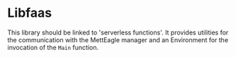 # Libfaas

This library should be linked to 'serverless functions'. It provides utilities
for the communication with the MettEagle manager and an Environment for the
invocation of the `Main` function.
